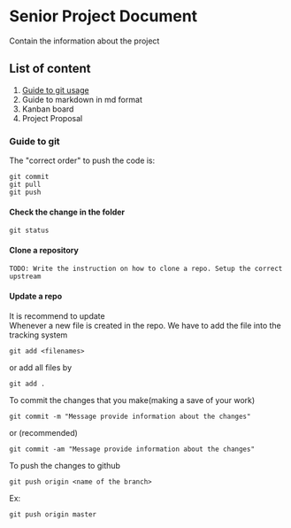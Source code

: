 # Senior Project Document
Contain the information about the project

## List of content
1. [Guide to git usage](#guide-to-git)
2. Guide to markdown in md format
3. Kanban board
4. Project Proposal

### Guide to git
The "correct order" to push the code is:
```
git commit
git pull
git push
```
#### Check the change in the folder
```
git status
```

#### Clone a repository
```
TODO: Write the instruction on how to clone a repo. Setup the correct upstream
```

#### Update a repo
It is recommend to update  
Whenever a new file is created in the repo. We have to add the file into the tracking system  
```
git add <filenames>
```
or add all files by
```
git add .
```

To commit the changes that you make(making a save of your work)
```
git commit -m "Message provide information about the changes"
```
or (recommended)

```
git commit -am "Message provide information about the changes"
```

To push the changes to github
```
git push origin <name of the branch>
```
Ex:
```
git push origin master
```
